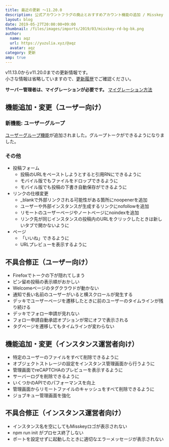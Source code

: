 ```yaml
---
title: 最近の更新 ～11.20.0
description: 公式アカウントフラグの廃止とおすすめアカウント機能の追加 / Misskey Pagesの改良 ほか
layout: blog
date: 2019-05-27T20:00:00+09:00
thumbnail: /files/images/imports/2019/03/misskey-rd-bg-bk.png
author:
  name: aqz
  url: https://yuzulia.xyz/@aqz
  avatar: aqz
category: 更新
amp: true
---
```

v11.13.0からv11.20.0までの更新情報です。  
小さな情報は省略していますので、[更新履歴](https://github.com/syuilo/misskey/blob/develop/CHANGELOG.md#11200-20190527)でご確認ください。

**サーバー管理者は、マイグレーションが必要です。** [マイグレーション方法](https://github.com/syuilo/misskey/blob/develop/CHANGELOG.md#migration)

## 機能追加・変更（ユーザー向け）
### 新機能: ユーザーグループ
[ユーザーグループ機能](../../../../wiki/usage/groups/)が追加されました。グループトークができるようになりました。

### その他
- 投稿フォーム
  * 投稿のURLをペーストしようとすると引用RNにできるように
  * モバイル版でもファイルをドロップできるように
  * モバイル版でも投稿の下書き自動保存ができるように
- リンクの仕様変更
  * _blankで外部リンクされる可能性がある箇所にnoopenerを追加
  * ユーザーや外部インスタンスが生成するリンクにnofollowを追加
  * リモートのユーザーページやノートページにnoindexを追加
  * リンク先が同じインスタンスの投稿内のURLをクリックしたときは新しいタブで開かないように
- ページ
  * 「いいね」できるように
  * URLプレビューを表示するように

## 不具合修正（ユーザー向け）
- Firefoxでトークの下が隠れてしまう
- ピン留め投稿の表示順がおかしい
- Welcomeページのタグクラウドが動かない
- 通知で長い名前のユーザーがいると横スクロールが発生する
- デッキでユーザーページを遷移したときに前のユーザーのタイムラインが残り続ける
- デッキでフォロー申請が見れない
- フォロー申請自動承認オプションが常にオフで表示される
- タグページを遷移してもタイムラインが変わらない

## 機能追加・変更（インスタンス運営者向け）
- 特定のユーザーのファイルをすべて削除できるように
- オブジェクトストレージの設定をインスタンス管理画面から行うように
- 管理画面でreCAPTCHAのプレビューを表示するように
- サーバーログを削除できるように
- いくつかのAPIでのパフォーマンスを向上
- 管理画面からリモートファイルのキャッシュをすべて削除できるように
- ジョブキュー管理画面を強化

## 不具合修正（インスタンス運営者向け）
- インスタンス名を空にしてもMisskeyロゴが表示されない
- npm run init がプロセス終了しない
- ポートを設定せずに起動したときに適切なエラーメッセージが表示されない
